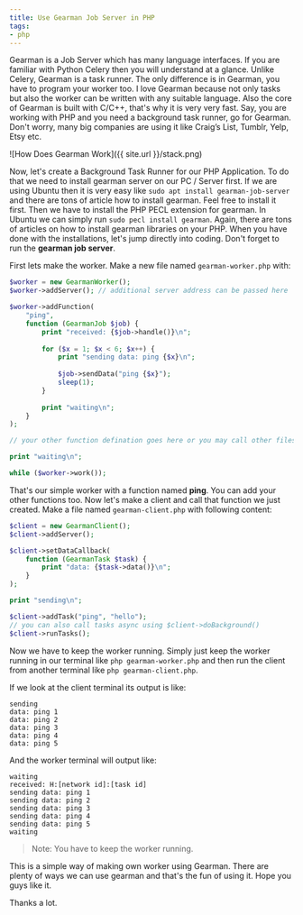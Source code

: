 ```yaml
---
title: Use Gearman Job Server in PHP
tags:
- php
---
```


Gearman is a Job Server which has many language interfaces. If you are familiar with Python Celery then you will understand at a glance. Unlike Celery, Gearman is a task runner. The only difference is in Gearman, you have to program your worker too. I love Gearman because not only tasks but also the worker can be written with any suitable language. Also the core of Gearman is built with C/C++, that's why it is very very fast. Say, you are working with PHP and you need a background task runner, go for Gearman. Don't worry, many big companies are using it like  Craig’s List, Tumblr, Yelp, Etsy etc.

![How Does Gearman Work]({{ site.url }}/stack.png)

Now, let's create a Background Task Runner for our PHP Application. To do that we need to install gearman server on our PC / Server first. If we are using Ubuntu then it is very easy like `sudo apt install gearman-job-server` and there are tons of article how to install gearman. Feel free to install it first. Then we have to install the PHP PECL extension for gearman. In Ubuntu we can simply run `sudo pecl install gearman`. Again, there are tons of articles on how to install gearman libraries on your PHP. When you have done with the installations, let's jump directly into coding. Don't forget to run the **gearman job server**.

First lets make the worker. Make a new file named `gearman-worker.php` with:

```php
$worker = new GearmanWorker();
$worker->addServer(); // additional server address can be passed here

$worker->addFunction(
    "ping",
    function (GearmanJob $job) {
        print "received: {$job->handle()}\n";
        
        for ($x = 1; $x < 6; $x++) {
            print "sending data: ping {$x}\n";
            
            $job->sendData("ping {$x}");
            sleep(1);
        }
        
        print "waiting\n";
    }
);

// your other function defination goes here or you may call other files / modules etc

print "waiting\n";

while ($worker->work());
```

That's our simple worker with a function named **ping**. You can add your other functions too. Now let's make a client and call that function we just created. Make a file named `gearman-client.php` with following content:

```php
$client = new GearmanClient();
$client->addServer();

$client->setDataCallback(
    function (GearmanTask $task) {
        print "data: {$task->data()}\n";
    }
);

print "sending\n";

$client->addTask("ping", "hello");
// you can also call tasks async using $client->doBackground()
$client->runTasks();
```

Now we have to keep the worker running. Simply just keep the worker running in our terminal like `php gearman-worker.php` and then run the client from another terminal like `php gearman-client.php`.

If we look at the client terminal its output is like:

```shell
sending
data: ping 1
data: ping 2
data: ping 3
data: ping 4
data: ping 5
```

And the worker terminal will output like:

```shell
waiting
received: H:[network id]:[task id]
sending data: ping 1
sending data: ping 2
sending data: ping 3
sending data: ping 4
sending data: ping 5
waiting
```

> Note: You have to keep the worker running.

This is a simple way of making own worker using Gearman. There are plenty of ways we can use gearman and that's the fun of using it. Hope you guys like it.

Thanks a lot.